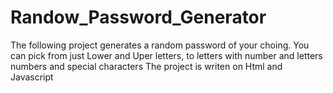 # Randow_Password_Generator
The following project generates a random password of your choing. You can pick from just Lower and Uper letters, to letters with number and letters numbers and special characters 
The project is writen on Html and Javascript 
